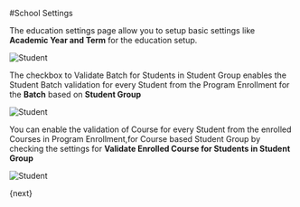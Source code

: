 #School Settings

The education settings page allow you to setup basic settings like **Academic Year and Term** for the education setup. 

<img class="screenshot" alt="Student" src="/docs/assets/img/education/student/education.png">

The checkbox to Validate Batch for Students in Student Group enables the Student Batch validation for every Student from the Program Enrollment for the **Batch** based on **Student Group** 

<img class="screenshot" alt="Student" src="/docs/assets/img/education/student/student-batch-validation.gif">

You can enable the validation of Course for every Student from the enrolled Courses in Program Enrollment,for Course based Student Group by checking the settings for **Validate Enrolled Course for Students in Student Group**

<img class="screenshot" alt="Student" src="/docs/assets/img/education/student/student-course-validation.gif">

{next}